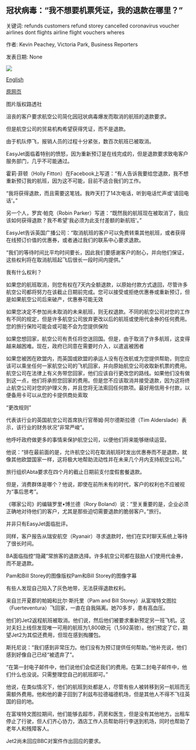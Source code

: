 ## 冠状病毒：“我不想要机票凭证，我的退款在​​哪里？”

关键词: refunds customers refund storey cancelled coronavirus voucher airlines dont flights airline flight vouchers wheres

作者: Kevin Peachey, Victoria Park, Business Reporters

发表日期: None

![](https://ichef.bbci.co.uk/news/1024/branded_news/4A68/production/_111484091_060269093.jpg)

[English](Coronavirus%3A%20%27I%20don%27t%20want%20a%20flight%20voucher%2C%20where%27s%20my%20refund%3F%27.md)

[原网页](https://www.bbc.com/news/business-52105526)

图片版权路透社

沮丧的客户要求航空公司简化因冠状病毒爆发而取消的航班的退款要求。

但是航空公司的贸易机构希望获得凭证，而不是退款。

由于机队停飞，报销人员的过程十分紧张，数百次航班已被取消。

EasyJet面临着特别的愤怒，因为重新预订是在线完成的，但是退款要求致电客户服务部门，几乎不可能通过。

霍莉·菲顿（Holly Fitton）在Facebook上写道：“有人告诉我要给您退款，我不想重新预订我的航班，因为这不可能，目前不适合我们的工作。

“我将获得退款，而且需要这笔钱。我昨天打了14次电话，听到电话忙声或'请回电话'。”

另一个人，罗宾·帕克（Robin Parker）写道：“既然我的航班现在被取消了，我应该如何获得退款？我不希望'我必须为此支付差额的新航班'。”

EasyJet告诉英国广播公司：“取消航班的客户可以免费转乘其他航班，或者获得在线预订价值的优惠券，或者通过我们的联系中心要求退款。

“我们的等待时间比平均时间要长，因此我们要感谢客户的耐心，并向他们保证，这些权利将在取消航班起飞后很长一段时间内提供。”

我有什么权利？

如果您的航班取消，则您有权在7天内全额退款，以原始付款方式退回，尽管许多航空公司都将努力在该截止日期前完成。您可以接受或拒绝优惠券或重新预订，但是如果航空公司后来破产，优惠券可能无效

如果您决定不参加尚未取消的未来航班，则无权退款。不同的航空公司对您的工作有不同的规定，但是许多航空公司放弃更改以后的航班或使用代金券的任何费用。您的旅行保险可能会或可能不会为您提供保险

如果您想回家，航空公司有责任将您送回国。但是，由于取消了许多航班，这变得越来越困难。现在，政府已同意在需要时介入，以遣返被困者

如果您被困在欧盟内，而英国或欧盟的承运人没有在改航或为您提供帮助，则您应该可以乘坐任何一家航空公司的飞机回家，并向原始航空公司收取新机票的费用。航空公司在法律上有义务带您回家，他们应该自行更改您的路线。如果他们没有做到这一点，他们将承担您回家的费用。但是您不应该取消并接受退款，因为这将终止航空公司对您的护理义务，并且您将无法索回任何款项。最好用信用卡付款，以便备用卡可以从您的卡提供商处索取

“更改规则”

代表该行业的英国航空公司首席执行官蒂姆·阿尔德斯拉德（Tim Alderslade）表示，该行业的财务状况“非常严峻”。

他呼吁政府做更多的事情来保护航空公司，以便他们将来能够继续运营。

他说：“排在最前面的是，允许航空公司在取消航班时发出优惠券而不是退款，就像其他欧盟国家一样，这将极大地帮助流动性并在未来几个月内支持航空公司。”

旅行组织Abta要求在四个月的截止日期前支付度假套餐退款。

但是，消费群体是哪个？他说，即使在前所未有的时代，客户的权利也不应被视为“事后思考”。

《哪家公司》的编辑罗里•博兰德（Rory Boland）说：“至关重要的是，企业必须正确地对待他们的客户，尤其是那些迫切需要退款的脆弱客户。”旅行。

并非只有EasyJet面临批评。

同样，客户报告从瑞安航空（Ryanair）寻求退款时，他们在实时聊天系统上等待了很长时间。

BA面临指控“隐藏”常旅客的退款选择。许多航空公司都在鼓励人们使用代金券，而不是退款。

Pam和Bill Storey的图像版权Pam和Bill Storey的图像字幕

有些人发现自己陷入了灰色地带，无法获得退款权利。

来自兰开夏郡的帕姆和比尔·斯托里（Pam and Bill Storey）从富埃特文图拉（Fuerteventura）飞回家，一直在自我隔离。她70多岁，患有高血压。

他们的Jet2返程航班被取消。他们说，然后他们被要求重新预定另一班飞机。这对夫妇上线但发现唯一可用的航班为1,800欧元（1,592英镑）。他们预定了它，期望Jet2为其偿还费用，但现在感到掏腰包。

斯托尼说：“我们感到非常压力。他们没有为预订提供任何帮助。”他补充说，他们感到好像自己已经“被遗弃了”。

“在第一封电子邮件中，他们说他们会偿还我们的费用。在第二封电子邮件中，他们什么也没说。只需整理您自己的航班即可。”

他说，在类似情况下，他们的航班到处都是人，尽管有些人被转移到另一航班而无需额外费用。他和他的妻子回到了利兹布拉德福德机场，但是其他人不得不飞往英国的目的地。

在富埃特文图拉期间，他们能够去超市，药房和医生，但是没有其他地方。出租车停止了行驶，但人们齐心协力，酒店工作人员帮助将行李送到机场，同时也帮助了老年人和残障客人。

Jet2尚未回应BBC对案件作出回应的要求。